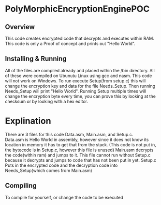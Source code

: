 # PolyMorphicEncryptionEnginePOC
## Overview
This code creates encrypted code that decrypts and executes within RAM. This code is only a Proof of concept and prints out "Hello World".

## Installing & Running
 All of the files are compiled already and placed within the /bin directory. All of these were compiled on Ubunutu Linux using gcc and nasm.
 This code will not work on Windows.
 To run execute Setup(from setup.c) this will change the encryption key and data for the file Needs_Setup. Then running Needs_Setup will print "Hello World".
 Running Setup multiple times will change the encryption byte every time, you can prove this by looking at the checksum or by looking with a hex editor.  

 # Explination

  There are 3 files for this code Data.asm, Main.asm, and Setup.c.  
  Data.asm is Hello World in assembly, however since it does not know its location in memory it has to get that from the stack. (This code is not put in, the bytecode is in Setup.c, however this file is unused)
  Main.asm decrypts the code(within ram) and jumps to it.  This file cannot run without Setup.c because it decrypts and jumps to code that has not been put in yet.
  Setup.c Puts in the encrypted code and the decryption code into Needs_Setup(which comes from Main.asm)
  
 ## Compiling
  
  To compile for yourself, or change the code to be executed 
